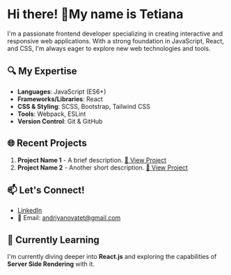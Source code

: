 # Hi there! 👋My name is Tetiana

I'm a passionate frontend developer specializing in creating interactive and responsive web applications. With a strong foundation in JavaScript, React, and CSS, I'm always eager to explore new web technologies and tools.

## 🔍 My Expertise

- **Languages**: JavaScript (ES6+)
- **Frameworks/Libraries**: React
- **CSS & Styling**: SCSS, Bootstrap, Tailwind CSS
- **Tools**: Webpack, ESLint
- **Version Control**: Git & GitHub

## 🌐 Recent Projects

1. **Project Name 1** - A brief description. [🔗 View Project](#)
2. **Project Name 2** - Another short description. [🔗 View Project](#)

## 📫 Let's Connect!

- [LinkedIn](www.linkedin.com/in/tanya-andr)
- 📧 Email: andriyanovatet@gmail.com

## 🌱 Currently Learning
I'm currently diving deeper into **React.js** and exploring the capabilities of **Server Side Rendering** with it.


